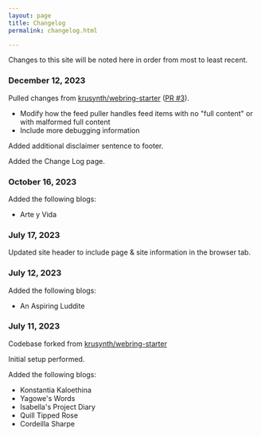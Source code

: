 ```yaml
---
layout: page
title: Changelog
permalink: changelog.html

---
```

Changes to this site will be noted here in order from most to least recent.

### December 12, 2023

Pulled changes from [krusynth/webring-starter](https://github.com/krusynth/webring-starter) ([PR #3](https://github.com/Cordelya/sca-blogs/pull/3)).

- Modify how the feed puller handles feed items with no "full content" or with malformed full content
- Include more debugging information

Added additional disclaimer sentence to footer.

Added the Change Log page.

### October 16, 2023

Added the following blogs: 

- Arte y Vida

### July 17, 2023

Updated site header to include page & site information in the browser tab.

### July 12, 2023

Added the following blogs: 

- An Aspiring Luddite

### July 11, 2023

Codebase forked from [krusynth/webring-starter](https://github.com/krusynth/webring-starter)

Initial setup performed.

Added the following blogs:

- Konstantia Kaloethina
- Yagowe's Words
- Isabella's Project Diary
- Quill Tipped Rose
- Cordeilla Sharpe
